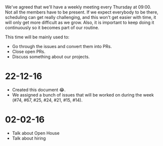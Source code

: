 We've agreed that we'll have a weekly meeting every Thursday at 09:00. Not all the members have to be present. If we expect everybody to be there, scheduling can get really challenging, and this won't get easier with time, it will only get more difficult as we grow. Also, it is important to keep doing it continuously so it becomes part of our routine.

This time will be mainly used to:
- Go through the issues and convert them into PRs.
- Close open PRs.
- Discuss something about our projects.

# 22-12-16
- Created this document 😂.
- We assigned a bunch of issues that will be worked on during the week (#74, #67, #25, #24, #21, #15, #14).

# 02-02-16
- Talk about Open House 
- Talk about hiring
